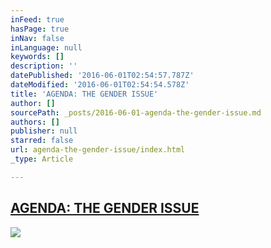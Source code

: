 ```yaml
---
inFeed: true
hasPage: true
inNav: false
inLanguage: null
keywords: []
description: ''
datePublished: '2016-06-01T02:54:57.787Z'
dateModified: '2016-06-01T02:54:54.578Z'
title: 'AGENDA: THE GENDER ISSUE'
author: []
sourcePath: _posts/2016-06-01-agenda-the-gender-issue.md
authors: []
publisher: null
starred: false
url: agenda-the-gender-issue/index.html
_type: Article

---
```

## [AGENDA: THE GENDER ISSUE][0]
![](https://the-grid-user-content.s3-us-west-2.amazonaws.com/fd85db43-958f-4cae-9f70-3c712bde11cf.png)

[0]: http://www.thehallway.com.au/press/agenda-the-gender-issue/